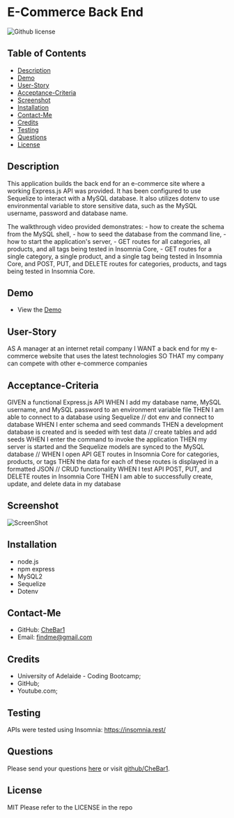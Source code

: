 # E-Commerce Back End
![Github license](https://img.shields.io/badge/license-MIT-blue.svg) 

## Table of Contents
* [Description](#description)
* [Demo](#demo)
* [User-Story](#user-story)
* [Acceptance-Criteria](#acceptance-criteria)
* [Screenshot](#screenshot)
* [Installation](#require) 
* [Contact-Me](#contact-me)
* [Credits](#credits)
* [Testing](#testing)
* [Questions](#questions)
* [License](#license)

## Description
This application builds the back end for an e-commerce site where a working Express.js API was provided. It has been configured to use Sequelize to interact with a MySQL database. It also utilizes dotenv to use environmental variable to store sensitive data, such as the MySQL username, password and database name.

The walkthrough video provided demonstrates:
	- how to create the schema from the MySQL shell,
	- how to seed the database from the command line,
	- how to start the application's server,
	- GET routes for all categories, all products, and all tags being tested in Insomnia Core,
	- GET routes for a single category, a single product, and a single tag being tested in Insomnia Core, and
POST, PUT, and DELETE routes for categories, products, and tags being tested in Insomnia Core.

## Demo
* View the [Demo](https://drive.google.com)

## User-Story
AS A manager at an internet retail company
I WANT a back end for my e-commerce website that uses the latest technologies
SO THAT my company can compete with other e-commerce companies

## Acceptance-Criteria
GIVEN a functional Express.js API
WHEN I add my database name, MySQL username, and MySQL password to an environment variable file 
THEN I am able to connect to a database using Sequelize // dot env and connect to database
WHEN I enter schema and seed commands 
THEN a development database is created and is seeded with test data // create tables and add seeds
WHEN I enter the command to invoke the application
THEN my server is started and the Sequelize models are synced to the MySQL database // 
WHEN I open API GET routes in Insomnia Core for categories, products, or tags
THEN the data for each of these routes is displayed in a formatted JSON // CRUD functionality
WHEN I test API POST, PUT, and DELETE routes in Insomnia Core
THEN I am able to successfully create, update, and delete data in my database

## Screenshot
![ScreenShot](./images/)

## Installation
* node.js 
* npm express 
* MySQL2 
* Sequelize 
* Dotenv

## Contact-Me
* GitHub: [CheBar1](https://github.com/CheBar1)
* Email: findme@gmail.com

## Credits
* University of Adelaide - Coding Bootcamp;
* GitHub;
* Youtube.com;

## Testing
APIs were tested using Insomnia: https://insomnia.rest/

## Questions
Please send your questions [here](mailto:findme@gmail.com?subject=[GitHub]%20Dev%20Connect) or visit [github/CheBar1](https://github.com/CheBar1).

## License
MIT
Please refer to the LICENSE in the repo